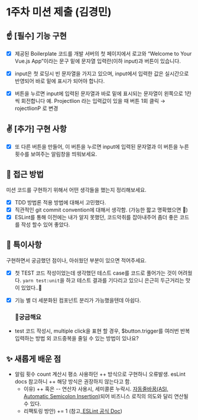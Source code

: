 # 1주차 미션 제출 (김경민)

## ☝ [필수] 기능 구현

* [x] 제공된 Boilerplate 코드를 개발 서버의 첫 페이지에서 로고와 “Welcome to Your Vue.js App”이라는 문구 밑에 문자열 입력란(이하 input)과 버튼이 있습니다.
* [x] input은 첫 로딩시 빈 문자열을 가지고 있으며, input에서 입력한 값은 실시간으로 반영되어 바로 밑에 표시가 되어야 합니다.
* [x] 버튼을 누르면 input에 입력된 문자열과 바로 밑에 표시되는 문자열이 왼쪽으로 1칸씩 회전합니다
예. Projectlion 라는 입력값이 있을 때 버튼 1회 클릭 → rojectlionP 로 변경


## ✌ [추가] 구현 사항

* [x] 또 다른 버튼을 만들어, 이 버튼을 누르면 input에 입력된 문자열과 이 버튼을 누른 횟수를 보여주는 알림창을 띄워보세요.


## 📌 접근 방법

미션 코드를 구현하기 위해서 어떤 생각들을 했는지 정리해보세요.

- [x] TDD 방법론 적용 방법에 대해서 고민했다. 
- [x] 직관적인 git commit convention에 대해서 생각함. (가능한 짧고 명확했으면 🤔)
- [x] ESLint를 통해 이전에는 내가 알지 못했던, 코드악취를 잡아내주어 좀더 좋은 코드를 작성 할수 있어 좋았다.

## 📌 특이사항

구현하면서 궁금했던 점이나, 아쉬웠던 부분이 있으면 적어주세요.
- [x] 첫 TEST 코드 작성이었는데 생각했던 테스트 case를 코드로 풀어가는 것이 어려웠다. `yarn test:unit`을 하고 테스트 결과를 기다리고 있으니 은근히 두근거리는 맛이 있었다..💓 
- [x] 기능 별 더 세분화된 컴포넌트 분리가 가능했을텐데 아쉽다.

    ### 💬궁금해요
- test 코드 작성시, multiple click을 표현 할 경우, $button.trigger를 여러번 반복 입력하는 방법 외 코드중복을 줄일 수 있는 방법이 있나요? 

## ✨ 새롭게 배운 점
- 알림 횟수 count 계산시 평소 사용하던 ++ 방식으로 구현하니 오류발생. esLint docs 참고하니 ++ 해당 방식은 권장하지 않는다고 함.
    * 이유) ++ 혹은 -- 연산자 사용시, 세미콜론 누락시. [자동줄바꿈(ASI, Automatic Semicolon Insertion)](https://velog.io/@exploit017/JS-%EC%84%B8%EB%AF%B8%EC%BD%9C%EB%A1%A0-%EC%9E%90%EB%8F%99-%EC%82%BD%EC%9E%85ASI)되어 비즈니스 로직의 의도와 달리 연산될 수 있다. 
    * 리팩토링 방안) += 1 
 (참고_[ESLint 공식 Doc](https://eslint.org/docs/rules/no-plusplus#rule-details))
